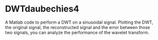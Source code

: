 # DWTdaubechies4
A Matlab code to perform a DWT on a sinusoidal signal. 
Plotting the DWT, the original signal, the reconstructed signal and the error between those two signals, you can analyze the performance of the wavelet transform.  
